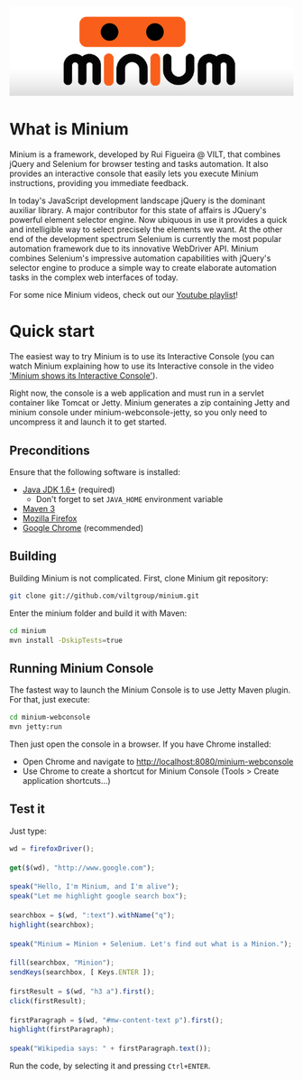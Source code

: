 ![Minium banner](minium.png)

# What is Minium

Minium is a framework, developed by Rui Figueira @ VILT, that combines jQuery and Selenium for browser testing 
and tasks automation. It also provides an interactive console that easily lets you execute Minium instructions, 
providing you immediate feedback.

In today's JavaScript development landscape jQuery is the dominant auxiliar library. A major contributor for this
state of affairs is JQuery's powerful element selector engine. Now ubiquous in use it provides a quick and 
intelligible way to select precisely the elements we want. At the other end of the development spectrum Selenium 
is currently the most popular automation framework due to its innovative WebDriver API. Minium combines Selenium's 
impressive automation capabilities with jQuery's selector engine to produce a simple way to create elaborate 
automation tasks in the complex web interfaces of today.

For some nice Minium videos, check out our 
[Youtube playlist](http://www.youtube.com/playlist?list=PLtYR_mxVztvMZuYfgjRe5OAl2WL_mb2N_)!

# Quick start

The easiest way to try Minium is to use its Interactive Console (you can watch Minium explaining how to use its 
Interactive console in the video ['Minium shows its Interactive Console'](http://www.youtube.com/watch?v=Q7SH216qGko)). 

Right now, the console is a web application and must run in a servlet container like Tomcat or Jetty. Minium generates a zip containing Jetty and minium console under minium-webconsole-jetty, so you only need to uncompress it and launch it to get started.

## Preconditions

Ensure that the following software is installed:

* [Java JDK 1.6+](http://www.oracle.com/technetwork/java/javase/downloads/index.html) (required)
  * Don't forget to set `JAVA_HOME` environment variable 
* [Maven 3](http://maven.apache.org/download.cgi)
* [Mozilla Firefox](http://www.mozilla.org/en-US/firefox/new/)
* [Google Chrome](https://www.google.com/intl/en/chrome/browser/) (recommended)

## Building

Building Minium is not complicated. First, clone Minium git repository:

```bash
git clone git://github.com/viltgroup/minium.git
```

Enter the minium folder and build it with Maven:

```bash
cd minium
mvn install -DskipTests=true
```

## Running Minium Console

The fastest way to launch the Minium Console is to use Jetty Maven plugin. For that, just execute:

```bash
cd minium-webconsole
mvn jetty:run
```
Then just open the console in a browser. If you have Chrome installed:

* Open Chrome and navigate to [http://localhost:8080/minium-webconsole](http://localhost:8080/minium-webconsole)
* Use Chrome to create a shortcut for Minium Console (Tools > Create application shortcuts...)

## Test it

Just type:

```javascript
wd = firefoxDriver();

get($(wd), "http://www.google.com");

speak("Hello, I'm Minium, and I'm alive");
speak("Let me highlight google search box");

searchbox = $(wd, ":text").withName("q");
highlight(searchbox);

speak("Minium = Minion + Selenium. Let's find out what is a Minion.");

fill(searchbox, "Minion");
sendKeys(searchbox, [ Keys.ENTER ]);

firstResult = $(wd, "h3 a").first();
click(firstResult);

firstParagraph = $(wd, "#mw-content-text p").first();
highlight(firstParagraph);

speak("Wikipedia says: " + firstParagraph.text());

```

Run the code, by selecting it and pressing `Ctrl+ENTER`.

